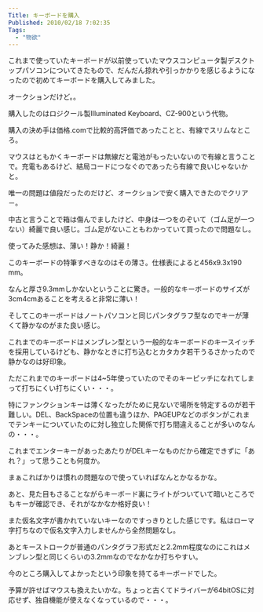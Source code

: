 ```yaml
---
Title: キーボードを購入
Published: 2010/02/18 7:02:35
Tags:
  - "物欲"
---
```

これまで使っていたキーボードが以前使っていたマウスコンピュータ製デスクトップパソコンについてきたもので、だんだん掠れや引っかかりを感じるようになったので初めてキーボードを購入してみました。

オークションだけど。。

購入したのはロジクール製Illuminated Keyboard、CZ-900という代物。

購入の決め手は価格.comで比較的高評価であったことと、有線でスリムなところ。

マウスはともかくキーボードは無線だと電池がもったいないので有線と言うことで。充電もあるけど、結局コードにつなぐのであったら有線で良いじゃないかと。

唯一の問題は値段だったのだけど、オークションで安く購入できたのでクリア－。

中古と言うことで箱は傷んでましたけど、中身は一つをのぞいて（ゴム足が一つない）綺麗で良い感じ。ゴム足がないこともわかっていて買ったので問題なし。

使ってみた感想は、薄い！静か！綺麗！

このキーボードの特筆すべきなのはその薄さ。仕様表によると456x9.3x190 mm。

なんと厚さ9.3mmしかないということに驚き。一般的なキーボードのサイズが3cm4cmあることを考えると非常に薄い！

そしてこのキーボードはノートパソコンと同じパンタグラフ型なのでキーが薄くて静かなのがまた良い感じ。

これまでのキーボードはメンブレン型という一般的なキーボードのキースイッチを採用しているけども、静かなときに打ち込むとカタカタ若干うるさかったので静かなのは好印象。

ただこれまでのキーボードは4~5年使っていたのでそのキーピッチになれてしまって打ちにくい打ちにくい・・・。

特にファンクションキーは薄くなったがために見ないで場所を特定するのが若干難しい。DEL、BackSpaceの位置も違うほか、PAGEUPなどのボタンがこれまでテンキーについていたのに対し独立した関係で打ち間違えることが多いのなんの・・・。

これまでエンターキーがあったあたりがDELキーなものだから確定できずに「あれ？」って思うことも何度か。

まぁこればかりは慣れの問題なので使っていればなんとかなるかな。

あと、見た目もさることながらキーボード裏にライトがついていて暗いところでもキーが確認でき、それがなかなか格好良い！

また仮名文字が書かれていないキーなのですっきりとした感じです。私はローマ字打ちなので仮名文字入力しませんから全然問題なし。

あとキーストロークが普通のパンタグラフ形式だと2.2mm程度なのにこれはメンブレン型と同じくらいの3.2mmなのでなかなか打ちやすい。

今のところ購入してよかったという印象を持てるキーボードでした。

予算が許せばマウスも換えたいかな。ちょっと古くてドライバーが64bitOSに対応せず、独自機能が使えなくなっているので・・・。